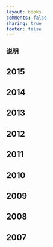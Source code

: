 ```yaml
---
layout: books
comments: false
sharing: true
footer: false
---
```

### 说明
## 2015
## 2014
## 2013
## 2012
## 2011
## 2010
## 2009
## 2008
## 2007


